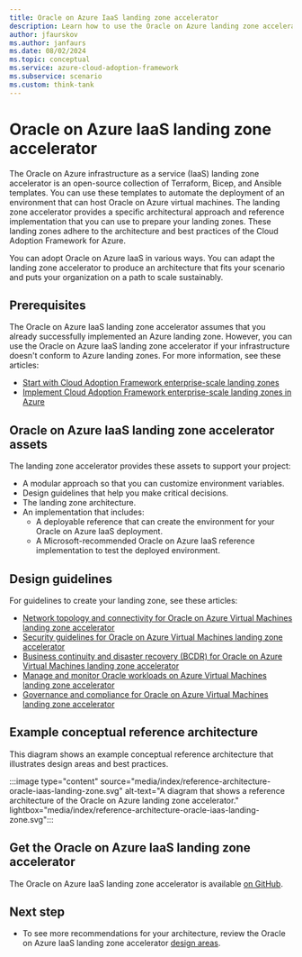 ```yaml
---
title: Oracle on Azure IaaS landing zone accelerator
description: Learn how to use the Oracle on Azure landing zone accelerator to automate the deployment of environments that can host Oracle on Azure virtual machines.
author: jfaurskov
ms.author: janfaurs
ms.date: 08/02/2024
ms.topic: conceptual
ms.service: azure-cloud-adoption-framework
ms.subservice: scenario
ms.custom: think-tank
---
```


# Oracle on Azure IaaS landing zone accelerator

The Oracle on Azure infrastructure as a service (IaaS) landing zone accelerator is an open-source collection of Terraform, Bicep, and Ansible templates. You can use these templates to automate the deployment of an environment that can host Oracle on Azure virtual machines. The landing zone accelerator provides a specific architectural approach and reference implementation that you can use to prepare your landing zones. These landing zones adhere to the architecture and best practices of the Cloud Adoption Framework for Azure.

You can adopt Oracle on Azure IaaS in various ways. You can adapt the landing zone accelerator to produce an architecture that fits your scenario and puts your organization on a path to scale sustainably.

## Prerequisites

The Oracle on Azure IaaS landing zone accelerator assumes that you already successfully implemented an Azure landing zone. However, you can use the Oracle on Azure IaaS landing zone accelerator if your infrastructure doesn't conform to Azure landing zones. For more information, see these articles:

- [Start with Cloud Adoption Framework enterprise-scale landing zones](../../ready/enterprise-scale/index.md)
- [Implement Cloud Adoption Framework enterprise-scale landing zones in Azure](../../ready/enterprise-scale/implementation.md)

## Oracle on Azure IaaS landing zone accelerator assets

The landing zone accelerator provides these assets to support your project:

- A modular approach so that you can customize environment variables.
- Design guidelines that help you make critical decisions.
- The landing zone architecture.
- An implementation that includes:
  - A deployable reference that can create the environment for your Oracle on Azure IaaS deployment.
  - A Microsoft-recommended Oracle on Azure IaaS reference implementation to test the deployed environment.

## Design guidelines

For guidelines to create your landing zone, see these articles:

- [Network topology and connectivity for Oracle on Azure Virtual Machines landing zone accelerator](./oracle-network-topology.md)
- [Security guidelines for Oracle on Azure Virtual Machines landing zone accelerator](./oracle-security-guideline-landing-zone.md)
- [Business continuity and disaster recovery (BCDR) for Oracle on Azure Virtual Machines landing zone accelerator](./oracle-disaster-recovery-oracle-landing-zone.md)
- [Manage and monitor Oracle workloads on Azure Virtual Machines landing zone accelerator](./oracle-manage-monitor-workload.md)
- [Governance and compliance for Oracle on Azure Virtual Machines landing zone accelerator](./governance-compliance-oracle-landing-zone.md)

## Example conceptual reference architecture

This diagram shows an example conceptual reference architecture that illustrates design areas and best practices.

:::image type="content" source="media/index/reference-architecture-oracle-iaas-landing-zone.svg" alt-text="A diagram that shows a reference architecture of the Oracle on Azure landing zone accelerator." lightbox="media/index/reference-architecture-oracle-iaas-landing-zone.svg":::

## Get the Oracle on Azure IaaS landing zone accelerator

The Oracle on Azure IaaS landing zone accelerator is available [on GitHub](https://aka.ms/lza/oracle-accelerator).

## Next step

- To see more recommendations for your architecture, review the Oracle on Azure IaaS landing zone accelerator [design areas](./oracle-network-topology-iaas.md).
